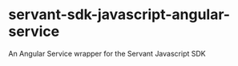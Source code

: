 servant-sdk-javascript-angular-service
======================================

An Angular Service wrapper for the Servant Javascript SDK
